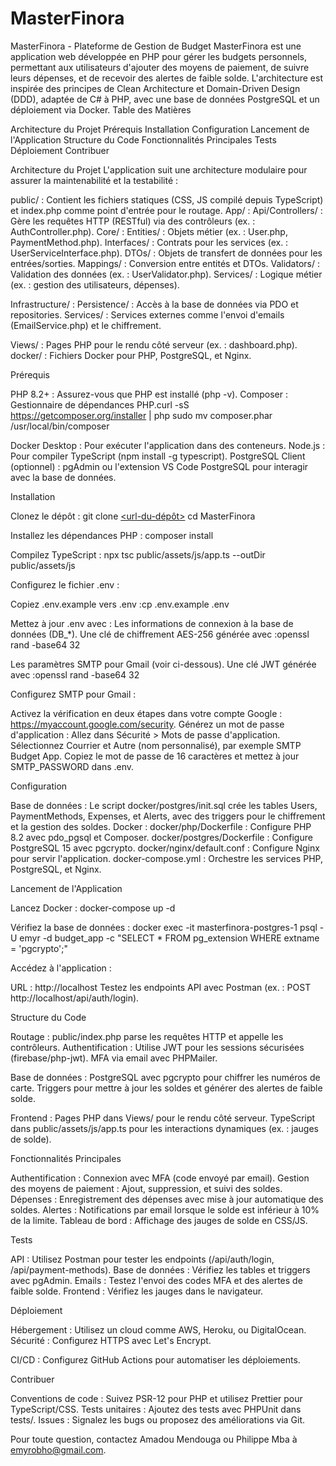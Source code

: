# MasterFinora

MasterFinora - Plateforme de Gestion de Budget
MasterFinora est une application web développée en PHP pour gérer les budgets personnels, permettant aux utilisateurs d'ajouter des moyens de paiement, de suivre leurs dépenses, et de recevoir des alertes de faible solde. L'architecture est inspirée des principes de Clean Architecture et Domain-Driven Design (DDD), adaptée de C# à PHP, avec une base de données PostgreSQL et un déploiement via Docker.
Table des Matières

Architecture du Projet
Prérequis
Installation
Configuration
Lancement de l'Application
Structure du Code
Fonctionnalités Principales
Tests
Déploiement
Contribuer

Architecture du Projet
L'application suit une architecture modulaire pour assurer la maintenabilité et la testabilité :

public/ : Contient les fichiers statiques (CSS, JS compilé depuis TypeScript) et index.php comme point d'entrée pour le routage.
App/ :
Api/Controllers/ : Gère les requêtes HTTP (RESTful) via des contrôleurs (ex. : AuthController.php).
Core/ :
Entities/ : Objets métier (ex. : User.php, PaymentMethod.php).
Interfaces/ : Contrats pour les services (ex. : UserServiceInterface.php).
DTOs/ : Objets de transfert de données pour les entrées/sorties.
Mappings/ : Conversion entre entités et DTOs.
Validators/ : Validation des données (ex. : UserValidator.php).
Services/ : Logique métier (ex. : gestion des utilisateurs, dépenses).


Infrastructure/ :
Persistence/ : Accès à la base de données via PDO et repositories.
Services/ : Services externes comme l'envoi d'emails (EmailService.php) et le chiffrement.




Views/ : Pages PHP pour le rendu côté serveur (ex. : dashboard.php).
docker/ : Fichiers Docker pour PHP, PostgreSQL, et Nginx.

Prérequis

PHP 8.2+ : Assurez-vous que PHP est installé (php -v).
Composer : Gestionnaire de dépendances PHP.curl -sS https://getcomposer.org/installer | php
sudo mv composer.phar /usr/local/bin/composer


Docker Desktop : Pour exécuter l'application dans des conteneurs.
Node.js : Pour compiler TypeScript (npm install -g typescript).
PostgreSQL Client (optionnel) : pgAdmin ou l'extension VS Code PostgreSQL pour interagir avec la base de données.

Installation

Clonez le dépôt :
git clone [<url-du-dépôt>](https://github.com/Amadou-Mendouga/MasterFinora.git)
cd MasterFinora


Installez les dépendances PHP :
composer install


Compilez TypeScript :
npx tsc public/assets/js/app.ts --outDir public/assets/js


Configurez le fichier .env :

Copiez .env.example vers .env :cp .env.example .env


Mettez à jour .env avec :
Les informations de connexion à la base de données (DB_*).
Une clé de chiffrement AES-256 générée avec :openssl rand -base64 32


Les paramètres SMTP pour Gmail (voir ci-dessous).
Une clé JWT générée avec :openssl rand -base64 32






Configurez SMTP pour Gmail :

Activez la vérification en deux étapes dans votre compte Google : https://myaccount.google.com/security.
Générez un mot de passe d'application :
Allez dans Sécurité > Mots de passe d'application.
Sélectionnez Courrier et Autre (nom personnalisé), par exemple SMTP Budget App.
Copiez le mot de passe de 16 caractères et mettez à jour SMTP_PASSWORD dans .env.





Configuration

Base de données : Le script docker/postgres/init.sql crée les tables Users, PaymentMethods, Expenses, et Alerts, avec des triggers pour le chiffrement et la gestion des soldes.
Docker :
docker/php/Dockerfile : Configure PHP 8.2 avec pdo_pgsql et Composer.
docker/postgres/Dockerfile : Configure PostgreSQL 15 avec pgcrypto.
docker/nginx/default.conf : Configure Nginx pour servir l'application.
docker-compose.yml : Orchestre les services PHP, PostgreSQL, et Nginx.



Lancement de l'Application

Lancez Docker :
docker-compose up -d


Vérifiez la base de données :
docker exec -it masterfinora-postgres-1 psql -U emyr -d budget_app -c "SELECT * FROM pg_extension WHERE extname = 'pgcrypto';"


Accédez à l'application :

URL : http://localhost
Testez les endpoints API avec Postman (ex. : POST http://localhost/api/auth/login).



Structure du Code

Routage : public/index.php parse les requêtes HTTP et appelle les contrôleurs.
Authentification :
Utilise JWT pour les sessions sécurisées (firebase/php-jwt).
MFA via email avec PHPMailer.


Base de données :
PostgreSQL avec pgcrypto pour chiffrer les numéros de carte.
Triggers pour mettre à jour les soldes et générer des alertes de faible solde.


Frontend :
Pages PHP dans Views/ pour le rendu côté serveur.
TypeScript dans public/assets/js/app.ts pour les interactions dynamiques (ex. : jauges de solde).



Fonctionnalités Principales

Authentification : Connexion avec MFA (code envoyé par email).
Gestion des moyens de paiement : Ajout, suppression, et suivi des soldes.
Dépenses : Enregistrement des dépenses avec mise à jour automatique des soldes.
Alertes : Notifications par email lorsque le solde est inférieur à 10% de la limite.
Tableau de bord : Affichage des jauges de solde en CSS/JS.

Tests

API : Utilisez Postman pour tester les endpoints (/api/auth/login, /api/payment-methods).
Base de données : Vérifiez les tables et triggers avec pgAdmin.
Emails : Testez l'envoi des codes MFA et des alertes de faible solde.
Frontend : Vérifiez les jauges dans le navigateur.

Déploiement

Hébergement : Utilisez un cloud comme AWS, Heroku, ou DigitalOcean.
Sécurité :
Configurez HTTPS avec Let's Encrypt.


CI/CD : Configurez GitHub Actions pour automatiser les déploiements.

Contribuer

Conventions de code : Suivez PSR-12 pour PHP et utilisez Prettier pour TypeScript/CSS.
Tests unitaires : Ajoutez des tests avec PHPUnit dans tests/.
Issues : Signalez les bugs ou proposez des améliorations via Git.

Pour toute question, contactez Amadou Mendouga ou Philippe Mba à emyrobho@gmail.com.
